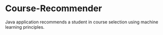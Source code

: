 # Course-Recommender
Java application recommends a student in course selection using machine learning principles.
